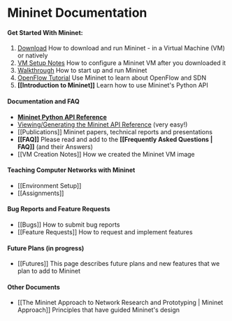Mininet Documentation
============

#### Get Started With Mininet:
1. [Download](http://mininet.github.com/download) How to download and run Mininet - in a Virtual Machine (VM) or natively
2. [VM Setup Notes](http://mininet.github.com/vm-setup-notes) How to configure a Mininet VM after you downloaded it
3. [Walkthrough](http://mininet.github.com/walkthrough) How to start up and run Mininet
4. [OpenFlow Tutorial](http://www.openflow.org/wk/index.php/OpenFlow_Tutorial) Use Mininet to learn about OpenFlow and SDN
5. **[[Introduction to Mininet]]** Learn how to use Mininet's Python API

#### Documentation and FAQ
* **[Mininet Python API Reference](http://mininet.github.com/api/hierarchy.html)**
* [Viewing/Generating the Mininet API Reference](Mininet-API-Documentation) (very easy!)
* [[Publications]] Mininet papers, technical reports and presentations
* **[[FAQ]]** Please read and add to the **[[Frequently Asked Questions | FAQ]]** (and their Answers)
* [[VM Creation Notes]] How we created the Mininet VM image

#### Teaching Computer Networks with Mininet
* [[Environment Setup]]
* [[Assignments]]

#### Bug Reports and Feature Requests
* [[Bugs]] How to submit bug reports
* [[Feature Requests]] How to request and implement features

#### Future Plans (in progress)
* [[Futures]] This page describes future plans and new features that we plan to add to Mininet

<!-- comment this out since it's obsolete
* [Release Plan](Release-Plan) Planning and task lists for Mininet releases
-->

#### Other Documents

* [[The Mininet Approach to Network Research and Prototyping | Mininet Approach]] Principles that have guided Mininet's design

